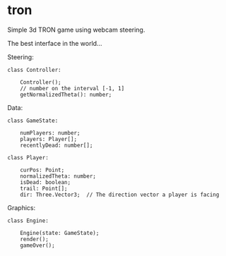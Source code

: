 tron
====

Simple 3d TRON game using webcam steering.

The best interface in the world...

Steering:

    class Controller:

        Controller();
        // number on the interval [-1, 1]
        getNormalizedTheta(): number;

Data:

    class GameState:

        numPlayers: number;
        players: Player[];
        recentlyDead: number[];

    class Player:

        curPos: Point;
        normalizedTheta: number;
        isDead: boolean;
        trail: Point[];
        dir: Three.Vector3;  // The direction vector a player is facing


Graphics:

    class Engine:

        Engine(state: GameState);
        render();
        gameOver();
